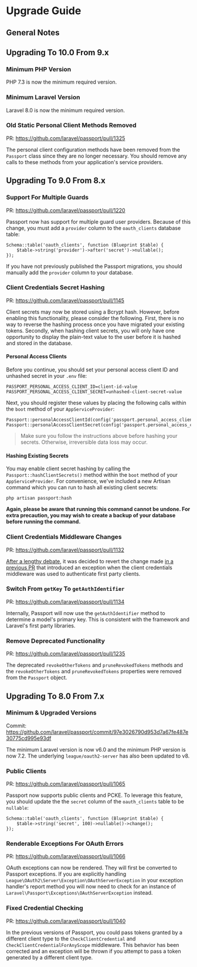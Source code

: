 # Upgrade Guide

## General Notes

## Upgrading To 10.0 From 9.x

### Minimum PHP Version

PHP 7.3 is now the minimum required version.

### Minimum Laravel Version

Laravel 8.0 is now the minimum required version.

### Old Static Personal Client Methods Removed

PR: https://github.com/laravel/passport/pull/1325

The personal client configuration methods have been removed from the `Passport` class since they are no longer necessary. You should remove any calls to these methods from your application's service providers.

## Upgrading To 9.0 From 8.x

### Support For Multiple Guards

PR: https://github.com/laravel/passport/pull/1220

Passport now has support for multiple guard user providers. Because of this change, you must add a `provider` column to the `oauth_clients` database table:

    Schema::table('oauth_clients', function (Blueprint $table) {
        $table->string('provider')->after('secret')->nullable();
    });

If you have not previously published the Passport migrations, you should manually add the `provider` column to your database.

### Client Credentials Secret Hashing

PR: https://github.com/laravel/passport/pull/1145

Client secrets may now be stored using a Bcrypt hash. However, before enabling this functionality, please consider the following. First, there is no way to reverse the hashing process once you have migrated your existing tokens. Secondly, when hashing client secrets, you will only have one opportunity to display the plain-text value to the user before it is hashed and stored in the database.

#### Personal Access Clients

Before you continue, you should set your personal access client ID and unhashed secret in your `.env` file:

    PASSPORT_PERSONAL_ACCESS_CLIENT_ID=client-id-value
    PASSPORT_PERSONAL_ACCESS_CLIENT_SECRET=unhashed-client-secret-value

Next, you should register these values by placing the following calls within the `boot` method of your `AppServiceProvider`:

    Passport::personalAccessClientId(config('passport.personal_access_client.id'));
    Passport::personalAccessClientSecret(config('passport.personal_access_client.secret'));

> Make sure you follow the instructions above before hashing your secrets. Otherwise, irreversible data loss may occur.

#### Hashing Existing Secrets

You may enable client secret hashing by calling the `Passport::hashClientSecrets()` method within the `boot` method of your `AppServiceProvider`. For convenience, we've included a new Artisan command which you can run to hash all existing client secrets:

    php artisan passport:hash

**Again, please be aware that running this command cannot be undone. For extra precaution, you may wish to create a backup of your database before running the command.**

### Client Credentials Middleware Changes

PR: https://github.com/laravel/passport/pull/1132

[After a lengthy debate](https://github.com/laravel/passport/issues/1125), it was decided to revert the change made [in a previous PR](https://github.com/laravel/passport/pull/1040) that introduced an exception when the client credentials middleware was used to authenticate first party clients.

### Switch From `getKey` To `getAuthIdentifier`

PR: https://github.com/laravel/passport/pull/1134

Internally, Passport will now use the `getAuthIdentifier` method to determine a model's primary key. This is consistent with the framework and Laravel's first party libraries.

### Remove Deprecated Functionality

PR: https://github.com/laravel/passport/pull/1235

The deprecated `revokeOtherTokens` and `pruneRevokedTokens` methods and the `revokeOtherTokens` and `pruneRevokedTokens` properties were removed from the `Passport` object.


## Upgrading To 8.0 From 7.x

### Minimum & Upgraded Versions

Commit: https://github.com/laravel/passport/commit/97e3026790d953d7a67fe487e30775cd995e93df

The minimum Laravel version is now v6.0 and the minimum PHP version is now 7.2. The underlying `league/oauth2-server` has also been updated to v8.

### Public Clients

PR: https://github.com/laravel/passport/pull/1065

Passport now supports public clients and PCKE. To leverage this feature, you should update the the `secret` column of the `oauth_clients` table to be `nullable`:

    Schema::table('oauth_clients', function (Blueprint $table) {
        $table->string('secret', 100)->nullable()->change();
    });

### Renderable Exceptions For OAuth Errors

PR: https://github.com/laravel/passport/pull/1066

OAuth exceptions can now be rendered. They will first be converted to Passport exceptions. If you are explicitly handling `League\OAuth2\Server\Exception\OAuthServerException` in your exception handler's report method you will now need to check for an instance of `Laravel\Passport\Exceptions\OAuthServerException` instead.

### Fixed Credential Checking

PR: https://github.com/laravel/passport/pull/1040

In the previous versions of Passport, you could pass tokens granted by a different client type to the `CheckClientCredential` and `CheckClientCredentialForAnyScope` middleware. This behavior has been corrected and an exception will be thrown if you attempt to pass a token generated by a different client type.
